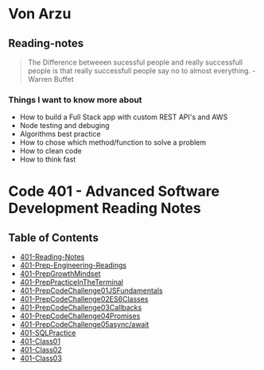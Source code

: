 
# Von Arzu

## Reading-notes

>The Difference betweeen sucessful people and really successfull people is that really successfull people say no to almost everything. -Warren Buffet

### Things I want to know more about

- How to build a Full Stack app with custom REST API's and AWS
- Node testing and debuging
- Algorithms best practice
- How to chose which method/function to solve a problem
- How to clean code
- How to think fast

# Code 401 - Advanced Software Development Reading Notes

## Table of Contents

- [401-Reading-Notes](./reading-notes)
- [401-Prep-Engineering-Readings](./401-PrepEngineeringReadings)
- [401-PrepGrowthMindset](./401-PrepGrowthMindset.md)
- [401-PrepPracticeInTheTerminal](./401-PrepCodeChallenge01JSFundamentals.md)
- [401-PrepCodeChallenge01JSFundamentals](./401-PrepCodeChallenge01JSFundamentals.md)
- [401-PrepCodeChallenge02ES6Classes](./401-PrepCodeChallenge02ES6Classes.md)
- [401-PrepCodeChallenge03Callbacks](./401-PrepCodeChallenge03Callbacks.md)
- [401-PrepCodeChallenge04Promises](./401-PrepCodeChallenge04Promises.md)
- [401-PrepCodeChallenge05async/await](./401-PrepCodeChallenge05AsyncAwait.md)
- [401-SQLPractice](./401-SQLPractice.md)
- [401-Class01](./401-Class01.md)
- [401-Class02](./401-Class02.md)
- [401-Class03](./401-Class03.md)
